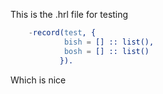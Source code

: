 This is the .hrl file for testing

```erlang
    -record(test, {
            bish = [] :: list(),
            bosh = [] :: list()
           }).
```
Which is nice
